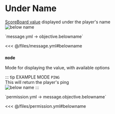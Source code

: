 # Under Name

[ScoreBoard value](https://ru.minecraft.wiki/w/%D0%A1%D0%B8%D1%81%D1%82%D0%B5%D0%BC%D0%B0_%D1%81%D1%87%D1%91%D1%82%D0%B0_%D0%B8%D0%B3%D1%80%D0%BE%D0%B2%D1%8B%D1%85_%D1%81%D0%BE%D0%B1%D1%8B%D1%82%D0%B8%D0%B9) displayed under the player's name  
![below name](/belowname.png)

[//]: # (message.yml)
<!--@include: @/parts/words.md#setting-->
<!--@include: @/parts/words.md#path--> `message.yml → objective.belowname`

<!--@include: @/parts/words.md#default-->
<<< @/files/message.yml#belowname

<!--@include: @/parts/enable.md-->

### `mode`

Mode for displaying the value, with available options

<!--@include: @/parts/objective.md-->

::: tip EXAMPLE MODE `PING`  
This will return the player's ping  
![below name](/belowname.png)
:::

<!--@include: @/parts/ticker.md-->

[//]: # (permission.yml)
<!--@include: @/parts/words.md#permission-->
<!--@include: @/parts/words.md#path--> `permission.yml → message.objective.belowname`

<!--@include: @/parts/words.md#default-->
<<< @/files/permission.yml#belowname

<!--@include: @/parts/permission/permissionTier3.md-->
